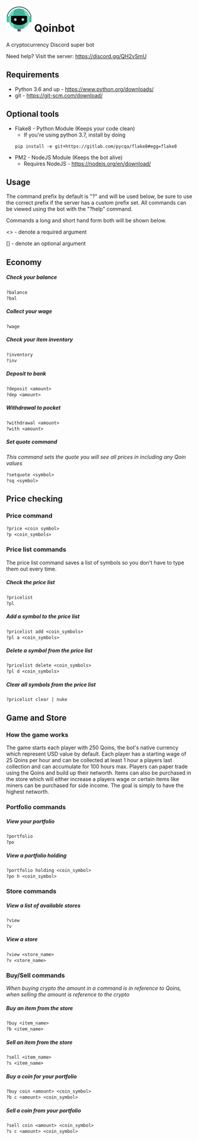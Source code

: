 # ![alt text](qoinbot.png "Qoinbot") Qoinbot
A cryptocurrency Discord super bot

Need help? Visit the server: https://discord.gg/QH2vSmU

## Requirements
- Python 3.6 and up - https://www.python.org/downloads/
- git - https://git-scm.com/download/

## Optional tools
- Flake8 - Python Module (Keeps your code clean)
  - If you're using python 3.7, install by doing
  ```
  pip install -e git+https://gitlab.com/pycqa/flake8#egg=flake8
  ```
- PM2 - NodeJS Module (Keeps the bot alive)
  - Requires NodeJS - https://nodejs.org/en/download/


## Usage
The command prefix by default is "?" and will be used below, be sure to use the correct prefix if the server has a custom prefix set.  All commands can be viewed using the bot with the "?help" command.

Commands a long and short hand form both will be shown below.

<> - denote a required argument

[] - denote an optional argument
## Economy
##### Check your balance
```
?balance
?bal
```
##### Collect your wage
```
?wage
```
##### Check your item inventory
```
?inventory
?inv
```
##### Deposit to bank
```
?deposit <amount>
?dep <amount>
```
##### Withdrawal to pocket
```
?withdrawal <amount>
?with <amount>
```
##### Set quote command
*This command sets the quote you will see all prices in including any Qoin values*
```
?setquote <symbol>
?sq <symbol>
```
## Price checking
### Price command
```
?price <coin symbol>
?p <coin_symbols>
```
### Price list commands
The price list command saves a list of symbols so you don't have to type them out every time.
##### Check the price list
```
?pricelist
?pl
```
##### Add a symbol to the price list
```
?pricelist add <coin_symbols>
?pl a <coin_symbols>
```
##### Delete a symbol from the price list
```
?pricelist delete <coin_symbols>
?pl d <coin_symbols>
```
##### Clear all symbols from the price list
```
?pricelist clear | nuke 
```
## Game and Store
### How the game works
The game starts each player with 250 Qoins, the bot's native currency which represent USD value by default. Each player has a starting wage of 25 Qoins per hour and can be collected at least 1 hour a players last collection and can accumulate for 100 hours max.  Players can paper trade using the Qoins and build up their networth.  Items can also be purchased in the store which will either increase a players wage or certain items like miners can be purchased for side income.  The goal is simply to have the highest networth.  
### Portfolio commands
##### View your portfolio
```
?portfolio
?po
```
##### View a portfolio holding
```
?portfolio holding <coin_symbol>
?po h <coin_symbol>
```
### Store commands
##### View a list of available stores
```
?view
?v
```
##### View a store
```
?view <store_name>
?v <store_name>
```
### Buy/Sell commands
*When buying crypto the amount in a command is in reference to Qoins, when selling the amount is reference to the crypto*
##### Buy an item from the store
```
?buy <item_name>
?b <item_name>
```
##### Sell an item from the store
```
?sell <item_name>
?s <item_name>
```
##### Buy a coin for your portfolio
```
?buy coin <amount> <coin_symbol>
?b c <amount> <coin_symbol>
```
##### Sell a coin from your portfolio
```
?sell coin <amount> <coin_symbol>
?s c <amount> <coin_symbol>
```
